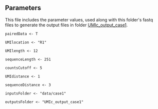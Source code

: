 ## Parameters

This file includes the parameter values, used along with this folder's fastq files to generate the output files in folder [UMIc_output_case1](https://github.com/BiodataAnalysisGroup/UMIc/tree/master/outputs/UMIc_output_case1).

```
pairedData <- T

UMIlocation <- "R1"

UMIlength <- 12

sequenceLength <- 251

countsCutoff <- 5

UMIdistance <- 1

sequenceDistance <- 3

inputsFolder <- "data/case1"

outputsFolder <- "UMIc_output_case1"
```
